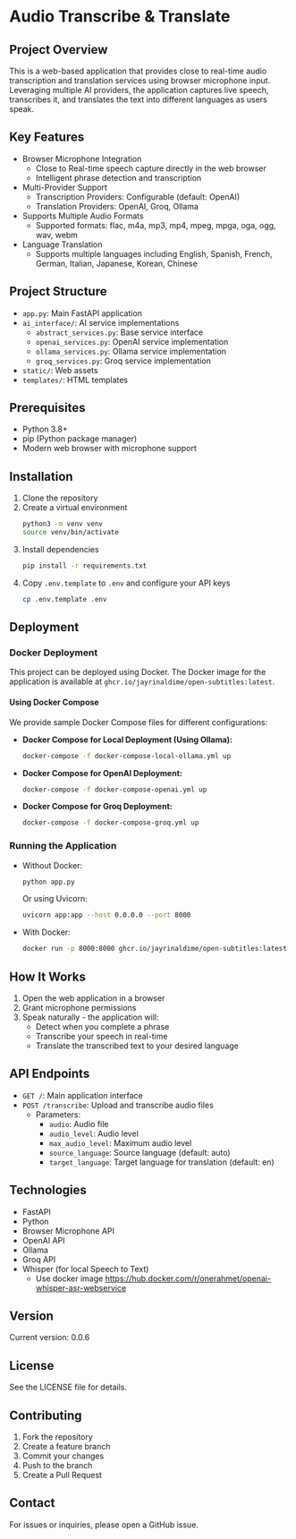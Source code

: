 # Audio Transcribe & Translate

## Project Overview
This is a web-based application that provides close to real-time audio transcription and translation services using browser microphone input. Leveraging multiple AI providers, the application captures live speech, transcribes it, and translates the text into different languages as users speak.

## Key Features
- Browser Microphone Integration
  - Close to Real-time speech capture directly in the web browser
  - Intelligent phrase detection and transcription
- Multi-Provider Support
  - Transcription Providers: Configurable (default: OpenAI)
  - Translation Providers: OpenAI, Groq, Ollama
- Supports Multiple Audio Formats
  - Supported formats: flac, m4a, mp3, mp4, mpeg, mpga, oga, ogg, wav, webm
- Language Translation
  - Supports multiple languages including English, Spanish, French, German, Italian, Japanese, Korean, Chinese

## Project Structure
- `app.py`: Main FastAPI application
- `ai_interface/`: AI service implementations
  - `abstract_services.py`: Base service interface
  - `openai_services.py`: OpenAI service implementation
  - `ollama_services.py`: Ollama service implementation
  - `groq_services.py`: Groq service implementation
- `static/`: Web assets
- `templates/`: HTML templates

## Prerequisites
- Python 3.8+
- pip (Python package manager)
- Modern web browser with microphone support

## Installation
1. Clone the repository
2. Create a virtual environment
   ```bash
   python3 -m venv venv
   source venv/bin/activate
   ```
3. Install dependencies
   ```bash
   pip install -r requirements.txt
   ```
4. Copy `.env.template` to `.env` and configure your API keys
   ```bash
   cp .env.template .env
   ```

## Deployment
### Docker Deployment
This project can be deployed using Docker. The Docker image for the application is available at `ghcr.io/jayrinaldime/open-subtitles:latest`.

#### Using Docker Compose
We provide sample Docker Compose files for different configurations:

- **Docker Compose for Local Deployment (Using Ollama):**
  ```bash
  docker-compose -f docker-compose-local-ollama.yml up
  ```

- **Docker Compose for OpenAI Deployment:**
  ```bash
  docker-compose -f docker-compose-openai.yml up
  ```

- **Docker Compose for Groq Deployment:**
  ```bash
  docker-compose -f docker-compose-groq.yml up
  ```

### Running the Application
- Without Docker:
  ```bash
  python app.py
  ```
  Or using Uvicorn:
  ```bash
  uvicorn app:app --host 0.0.0.0 --port 8000
  ```

- With Docker:
  ```bash
  docker run -p 8000:8000 ghcr.io/jayrinaldime/open-subtitles:latest
  ```

## How It Works
1. Open the web application in a browser
2. Grant microphone permissions
3. Speak naturally - the application will:
   - Detect when you complete a phrase
   - Transcribe your speech in real-time
   - Translate the transcribed text to your desired language

## API Endpoints
- `GET /`: Main application interface
- `POST /transcribe`: Upload and transcribe audio files
  - Parameters:
    - `audio`: Audio file
    - `audio_level`: Audio level
    - `max_audio_level`: Maximum audio level
    - `source_language`: Source language (default: auto)
    - `target_language`: Target language for translation (default: en)

## Technologies
- FastAPI
- Python
- Browser Microphone API
- OpenAI API
- Ollama
- Groq API
- Whisper (for local Speech to Text)
   - Use docker image https://hub.docker.com/r/onerahmet/openai-whisper-asr-webservice 

## Version
Current version: 0.0.6

## License
See the LICENSE file for details.

## Contributing
1. Fork the repository
2. Create a feature branch
3. Commit your changes
4. Push to the branch
5. Create a Pull Request

## Contact
For issues or inquiries, please open a GitHub issue.
